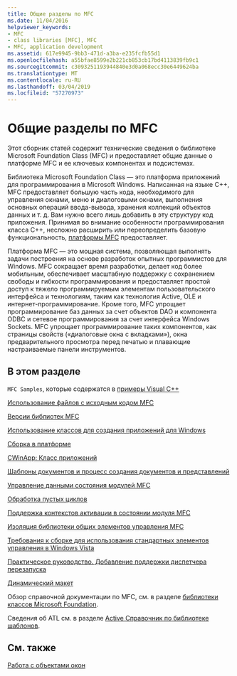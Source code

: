 ```yaml
---
title: Общие разделы по MFC
ms.date: 11/04/2016
helpviewer_keywords:
- MFC
- class libraries [MFC], MFC
- MFC, application development
ms.assetid: 617e9945-9bb3-471d-a3ba-e235fcfb55d1
ms.openlocfilehash: a55bfae8599e2b221cb853cb17bd4113839fb9c1
ms.sourcegitcommit: c3093251193944840e3d0a068ecc30e6449624ba
ms.translationtype: MT
ms.contentlocale: ru-RU
ms.lasthandoff: 03/04/2019
ms.locfileid: "57270973"
---
```

# <a name="general-mfc-topics"></a>Общие разделы по MFC

Этот сборник статей содержит технические сведения о библиотеке Microsoft Foundation Class (MFC) и предоставляет общие данные о платформе MFC и ее ключевых компонентах и подсистемах.

Библиотека Microsoft Foundation Class — это платформа приложений для программирования в Microsoft Windows. Написанная на языке C++, MFC предоставляет большую часть кода, необходимого для управления окнами, меню и диалоговыми окнами, выполнения основных операций ввода-вывода, хранения коллекций объектов данных и т. д. Вам нужно всего лишь добавить в эту структуру код приложения. Принимая во внимание особенности программирования класса C++, несложно расширить или переопределить базовую функциональность, [платформы MFC](../mfc/framework-mfc.md) предоставляет.

Платформа MFC — это мощная система, позволяющая выполнять задачи построения на основе разработок опытных программистов для Windows. MFC сокращает время разработки, делает код более мобильным, обеспечивает масштабную поддержку с сохранением свободы и гибкости программирования и предоставляет простой доступ к тяжело программируемым элементам пользовательского интерфейса и технологиям, таким как технология Active, OLE и интернет-программирование. Кроме того, MFC упрощает программирование баз данных за счет объектов DAO и компонента ODBC и сетевое программирования за счет интерфейса Windows Sockets. MFC упрощает программирование таких компонентов, как страницы свойств («диалоговые окна с вкладками»), окна предварительного просмотра перед печатью и плавающие настраиваемые панели инструментов.

## <a name="in-this-section"></a>В этом разделе

`MFC Samples`, которые содержатся в [примеры Visual C++](../visual-cpp-samples.md)

[Использование файлов с исходным кодом MFC](../mfc/using-the-mfc-source-files.md)

[Версии библиотек MFC](../mfc/mfc-library-versions.md)

[Использование классов для создания приложений для Windows](../mfc/using-the-classes-to-write-applications-for-windows.md)

[Сборка в платформе](../mfc/building-on-the-framework.md)

[CWinApp: Класс приложений](../mfc/cwinapp-the-application-class.md)

[Шаблоны документов и процесс создания документов и представлений](../mfc/document-templates-and-the-document-view-creation-process.md)

[Управление данными состояния модулей MFC](../mfc/managing-the-state-data-of-mfc-modules.md)

[Обработка пустых циклов](../mfc/idle-loop-processing.md)

[Поддержка контекстов активации в состоянии модуля MFC](../mfc/support-for-activation-contexts-in-the-mfc-module-state.md)

[Изоляция библиотеки общих элементов управления MFC](../mfc/isolation-of-the-mfc-common-controls-library.md)

[Требования к сборке для использования стандартных элементов управления в Windows Vista](../mfc/build-requirements-for-windows-vista-common-controls.md)

[Практическое руководство. Добавление поддержки диспетчера перезапуска](../mfc/how-to-add-restart-manager-support.md)

[Динамический макет](../mfc/dynamic-layout.md)

Обзор справочной документации по MFC, см. в разделе [библиотеки классов Microsoft Foundation](../mfc/mfc-desktop-applications.md).

Сведения об ATL см. в разделе [Active Справочник по библиотеке шаблонов](../atl/atl-class-overview.md).

## <a name="see-also"></a>См. также

[Работа с объектами окон](../mfc/working-with-window-objects.md)
